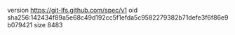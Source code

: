 version https://git-lfs.github.com/spec/v1
oid sha256:142434f89a5e68c49d192cc5f1efda5c9582279382b71defe3f6f86e9b079421
size 8483
